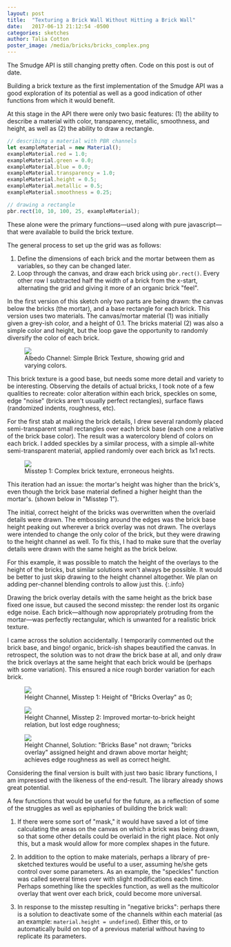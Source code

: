 ```yaml
---
layout: post
title:  "Texturing a Brick Wall Without Hitting a Brick Wall"
date:   2017-06-13 21:12:54 -0500
categories: sketches
author: Talia Cotton
poster_image: /media/bricks/bricks_complex.png
---
```


<p class="warn">The Smudge API is still changing pretty often. Code on this post is out of date.</p>


Building a brick texture as the first implementation of the Smudge API was a good exploration of its potential as well as a good indication of other functions from which it would benefit.

At this stage in the API there were only two basic features: (1) the ability to describe a material with color, transparency, metallic, smoothness, and height, as well as (2) the ability to draw a rectangle.

```javascript
// describing a material with PBR channels
let exampleMaterial = new Material();
exampleMaterial.red = 1.0;
exampleMaterial.green = 0.0;
exampleMaterial.blue = 0.0;
exampleMaterial.transparency = 1.0;
exampleMaterial.height = 0.5;
exampleMaterial.metallic = 0.5;
exampleMaterial.smoothness = 0.25;

// drawing a rectangle
pbr.rect(10, 10, 100, 25, exampleMaterial);
```

These alone were the primary functions—used along with pure javascript—that were available to build the brick texture.

The general process to set up the grid was as follows:
1. Define the dimensions of each brick and the mortar between them as variables, so they can be changed later.
2. Loop through the canvas, and draw each brick using `pbr.rect()`. Every other row I subtracted half the width of a brick from the x-start, alternating the grid and giving it more of an organic brick "feel".

In the first version of this sketch only two parts are being drawn: the canvas below the bricks (the mortar), and a base rectangle for each brick. This version uses two materials. The canvas/mortar material (1) was initially given a grey-ish color, and a height of 0.1. The bricks material (2) was also a simple color and height, but the loop gave the opportunity to randomly diversify the color of each brick. 

<div class="figures">
    <figure>
        <img src="{{site.baseurl}}/media/bricks/bricks_basic_albedo.png">
        <figcaption>
        Albedo Channel: Simple Brick Texture, showing grid and varying colors.
        </figcaption>
    </figure>
</div>


This brick texture is a good base, but needs some more detail and variety to be interesting. Observing the details of actual bricks, I took note of a few qualities to recreate: color alteration within each brick, speckles on some, edge "noise" (bricks aren't usually perfect rectangles), surface flaws (randomized indents, roughness, etc).

For the first stab at making the brick details, I drew several randomly placed semi-transparent small rectangles over each brick base (each one a relative of the brick base color). The result was a watercolory blend of colors on each brick. I added speckles by a similar process, with a simple all-white semi-transparent material, applied randomly over each brick as 1x1 rects.



<div class="figures">
    <figure>
        <img src="{{site.baseurl}}/media/bricks/misstep2.png">
        <figcaption>
        Misstep 1: Complex brick texture, erroneous heights.
        </figcaption>
    </figure>
</div>

This iteration had an issue: the mortar's height was higher than the brick's, even though the brick base material defined a higher height than the mortar's. (shown below in "Misstep 1").

The initial, correct height of the bricks was overwritten when the overlaid details were drawn. The embossing around the edges was the brick base height peaking out wherever a brick overlay was not drawn. The overlays were intended to change the only color of the brick, but they were drawing to the height channel as well. To fix this, I had to make sure that the overlay details were drawn with the same height as the brick below.

For this example, it was possible to match the height of the overlays to the height of the bricks, but similar solutions won't always be possible. It would be better to just skip drawing to the height channel altogether. We plan on adding per-channel blending controls to allow just this.
{:.info}

Drawing the brick overlay details with the same height as the brick base fixed one issue, but caused the second misstep: the render lost its organic edge noise. Each brick—although now appropriately protruding from the mortar—was perfectly rectangular, which is unwanted for a realistic brick texture.

I came across the solution accidentally. I temporarily commented out the brick base, and bingo! organic, brick-ish shapes beautified the canvas. In retrospect, the solution was to not draw the brick base at all, and only draw the brick overlays at the same height that each brick would be (perhaps with some variation). This ensured a nice rough border variation for each brick.


<div class="figures">
    <figure>
        <img src="{{site.baseurl}}/media/bricks/bricks_height0.png">
        <figcaption>
        Height Channel, Misstep 1: Height of "Bricks Overlay" as 0;
        </figcaption>
    </figure>
    <figure>
        <img src="{{site.baseurl}}/media/bricks/bricks_height1.png">
        <figcaption>
        Height Channel, Misstep 2: Improved mortar-to-brick height relation, but lost edge roughness;
        </figcaption>
    </figure>
    <figure>
        <img src="{{site.baseurl}}/media/bricks/bricks_height2.png">
        <figcaption>
        Height Channel, Solution: "Bricks Base" not drawn; "bricks overlay" assigned height and drawn above mortar height; achieves edge roughness as well as correct height.
        </figcaption>
    </figure>
</div>

Considering the final version is built with just two basic library functions, I am impressed with the likeness of the end-result. The library already shows great potential.

A few functions that would be useful for the future, as a reflection of some of the struggles as well as epiphanies of building the brick wall:

1. If there were some sort of "mask," it would have saved a lot of time calculating the areas on the canvas on which a brick was being drawn, so that some other details could be overlaid in the right place. Not only this, but a mask would allow for more complex shapes in the future.

2. In addition to the option to make materials, perhaps a library of pre-sketched textures would be useful to a user, assuming he/she gets control over some parameters. As an example, the "speckles" function was called several times over with slight modifications each time. Perhaps something like the speckles function, as well as the multicolor overlay that went over each brick, could become more universal.

3. In response to the misstep resulting in "negative bricks": perhaps there is a solution to deactivate some of the channels within each material (as an example: `material.height = undefined`). Either this, or to automatically build on top of a previous material without having to replicate its parameters.